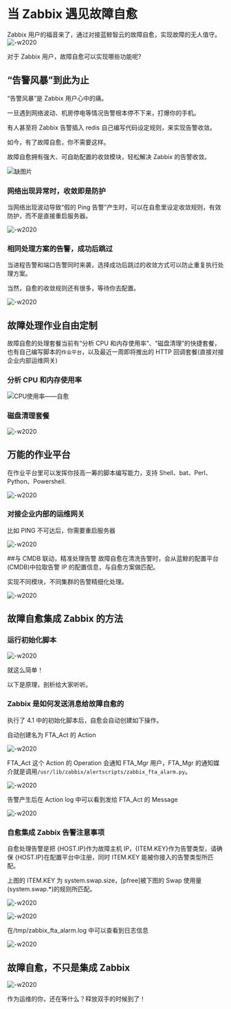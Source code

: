 # 当 Zabbix 遇见故障自愈

Zabbix 用户的福音来了，通过对接蓝鲸智云的故障自愈，实现故障的无人值守。
![-w2020](../assets/15060385121293.jpg)

对于 Zabbix 用户，故障自愈可以实现哪些功能呢?

## “告警风暴”到此为止

“告警风暴”是 Zabbix 用户心中的痛。

一旦遇到网络波动、机房停电等情况告警根本停不下来，打爆你的手机。

有人甚至将 Zabbix 告警插入 redis 自己编写代码设定规则，来实现告警收敛。

如今，有了故障自愈，你不需要这样。

故障自愈拥有强大、可自助配置的收敛模块，轻松解决 Zabbix 的告警收敛。

![缺图片](../assets/15040067360890.jpg)

### 网络出现异常时，收敛即是防护

当网络出现波动导致“假的 Ping 告警”产生时，可以在自愈里设定收敛规则，有效防护，而不是直接重启服务器。

![-w2020](../assets/15060131567224.jpg)

### 相同处理方案的告警，成功后跳过

当进程告警和端口告警同时来袭，选择成功后跳过的收敛方式可以防止重复执行处理方案。

当然，自愈的收敛规则还有很多，等待你去配置。

![-w2020](../assets/15060122272210.jpg)

## 故障处理作业自由定制

故障自愈的处理套餐当前有“分析 CPU 和内存使用率”、“磁盘清理”的快捷套餐，也有自己编写脚本的`作业平台`，以及最近一周即将推出的 HTTP 回调套餐(直接对接企业内部运维网关)

### 分析 CPU 和内存使用率

![CPU使用率——自愈](../assets/CPU%E4%BD%BF%E7%94%A8%E7%8E%87%E2%80%94%E2%80%94%E8%87%AA%E6%84%88.png)

### 磁盘清理套餐

![-w2020](../assets/15060398388668.jpg)

## 万能的作业平台

在作业平台里可以发挥你技高一筹的脚本编写能力，支持 Shell、bat、Perl、Python、Powershell.

![-w2020](../assets/15060120685247.jpg)

### 对接企业内部的运维网关

比如 PING 不可达后，你需要重启服务器

![-w2020](../assets/15060116985910.jpg)

##与 CMDB 联动，精准处理告警
故障自愈在清洗告警时，会从蓝鲸的配置平台(CMDB)中拉取告警 IP 的配置信息，与自愈方案做匹配。

实现不同模块，不同集群的告警精细化处理。

![-w2020](../assets/15060141816012.jpg)

## 故障自愈集成 Zabbix 的方法
### 运行初始化脚本

![-w2020](../assets/15060403024197.png)

就这么简单！

以下是原理，剖析给大家听听。

### Zabbix 是如何发送消息给故障自愈的

执行了 4.1 中的初始化脚本后，自愈会自动创建如下操作。

自动创建名为 FTA_Act 的 Action

![-w2020](../assets/15060403626099.jpg)

FTA_Act 这个 Action 的 Operation 会通知 FTA_Mgr 用户，FTA_Mgr 的通知媒介就是调用`/usr/lib/zabbix/alertscripts/zabbix_fta_alarm.py`。

![-w2020](../assets/15060409949390.jpg)

告警产生后在 Action log 中可以看到发给 FTA_Act 的 Message

![-w2020](../assets/15060403778865.jpg)

### 自愈集成 Zabbix 告警注意事项

自愈处理告警是把 {HOST.IP}作为故障主机 IP，{ITEM.KEY}作为告警类型，请确保 {HOST.IP}在配置平台中注册，同时 ITEM.KEY 能被你接入的告警类型所匹配。

上图的 ITEM.KEY 为 system.swap.size，[pfree]被下图的 Swap 使用量(system.swap.*)的规则所匹配。

![-w2020](../assets/15060407047244.jpg)

![-w2020](../assets/15060408193567.jpg)

在/tmp/zabbix_fta_alarm.log 中可以查看到日志信息

![-w2020](../assets/15060409189531.jpg)

## 故障自愈，不只是集成 Zabbix

![-w2020](../assets/15060122755230.jpg)

作为运维的你，还在等什么？释放双手的时候到了！
